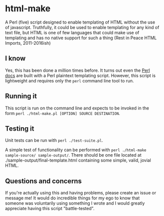 # html-make
A Perl (five) script designed to enable templating of HTML without the use of javascript. Truthfully, it could be used to enable templating for any kind of text file, but HTML is one of few languages that could make use of templating and has no native support for such a thing (Rest in Peace HTML Imports, 2011-2016ish)

## I know
Yes, this has been done a million times before. It turns out even the [Perl docs](https://perldoc.perl.org/) are built with a Perl plaintext templating script. However, this script is lightweight and requires only the `perl` command line tool to run.

## Running it
This script is run on the command line and expects to be invoked in the form `perl ./html-make.pl [OPTION] SOURCE DESTINATION`.

## Testing it
Unit tests can be run with `perl ./test-suite.pl`.

A simple test of functionality can be performed with `perl ./html-make sample-source/ sample-output/`. There should be one file located at ./sample-output/final-template.html containing some simple, valid, jovial HTML.

## Questions and concerns
If you're actually using this and having problems, please create an issue or message me! It would do incredible things for my ego to know that someone was voluntarily using something I wrote and I would greatly appreciate having this script "battle-tested".
